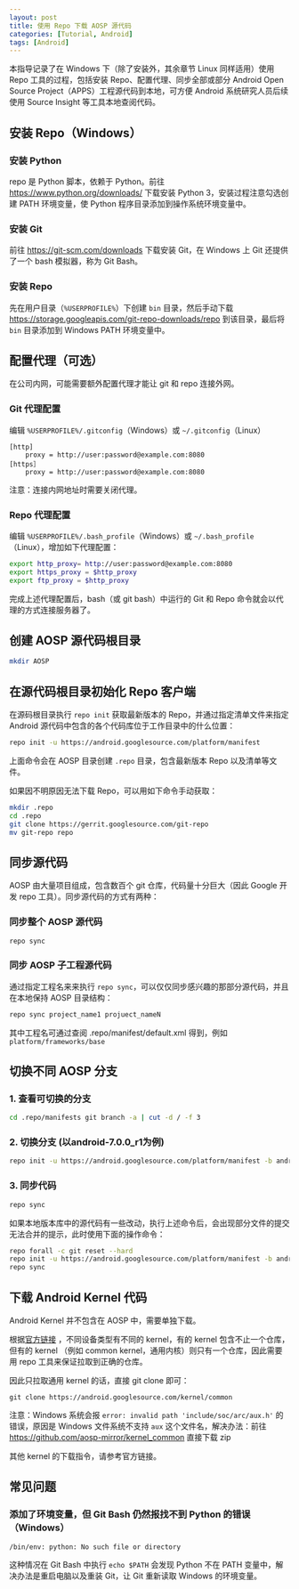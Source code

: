 ```yaml
---
layout: post
title: 使用 Repo 下载 AOSP 源代码
categories: [Tutorial, Android]
tags: [Android]
---
```


本指导记录了在 Windows 下（除了安装外，其余章节 Linux 同样适用）使用 Repo 工具的过程，包括安装 Repo、配置代理、同步全部或部分 Android Open Source Project（APPS）工程源代码到本地，可方便 Android 系统研究人员后续使用 Source Insight 等工具本地查阅代码。

## 安装 Repo（Windows）

### 安装 Python

repo 是 Python 脚本，依赖于 Python。前往 https://www.python.org/downloads/ 下载安装 Python 3，安装过程注意勾选创建 PATH 环境变量，使 Python 程序目录添加到操作系统环境变量中。
 
### 安装 Git
 
前往 https://git-scm.com/downloads 下载安装 Git，在 Windows 上 Git 还提供了一个 bash 模拟器，称为 Git Bash。

### 安装 Repo

先在用户目录（`%USERPROFILE%`）下创建  `bin` 目录，然后手动下载  https://storage.googleapis.com/git-repo-downloads/repo 到该目录，最后将 `bin` 目录添加到 Windows PATH 环境变量中。

## 配置代理（可选）

在公司内网，可能需要额外配置代理才能让 git 和 repo 连接外网。

### Git 代理配置

编辑 `%USERPROFILE%/.gitconfig`（Windows）或 `~/.gitconfig`（Linux）

```
[http]
    proxy = http://user:password@example.com:8080
[https］
    proxy = http://user:password@example.com:8080
```

注意：连接内网地址时需要关闭代理。

### Repo 代理配置

编辑 `%USERPROFILE%/.bash_profile`（Windows）或 `~/.bash_profile`（Linux），增加如下代理配置：

```sh
export http_proxy= http://user:password@example.com:8080
export https_proxy = $http_proxy
export ftp_proxy = $http_proxy
```

完成上述代理配置后，bash（或 git bash）中运行的 Git 和 Repo 命令就会以代理的方式连接服务器了。

## 创建 AOSP 源代码根目录

```sh
mkdir AOSP
```

## 在源代码根目录初始化 Repo 客户端

在源码根目录执行 `repo init` 获取最新版本的 Repo，并通过指定清单文件来指定 Android 源代码中包含的各个代码库位于工作目录中的什么位置：

```sh
repo init -u https://android.googlesource.com/platform/manifest
```

上面命令会在 AOSP 目录创建 `.repo` 目录，包含最新版本 Repo 以及清单等文件。

如果因不明原因无法下载 Repo，可以用如下命令手动获取：

```sh
mkdir .repo
cd .repo
git clone https://gerrit.googlesource.com/git-repo
mv git-repo repo
```

## 同步源代码

AOSP 由大量项目组成，包含数百个 git 仓库，代码量十分巨大（因此 Google 开发 repo 工具）。同步源代码的方式有两种：

### 同步整个 AOSP 源代码

```sh
repo sync
```

### 同步 AOSP 子工程源代码

通过指定工程名来来执行 `repo sync`，可以仅仅同步感兴趣的那部分源代码，并且在本地保持 AOSP 目录结构：

```sh
repo sync project_name1 projuect_nameN
```

其中工程名可通过查阅 .repo/manifest/default.xml 得到，例如 `platform/frameworks/base`

## 切换不同 AOSP 分支

### 1. 查看可切换的分支

```sh
cd .repo/manifests git branch -a | cut -d / -f 3
```
### 2. 切换分支 (以android-7.0.0_r1为例)  

```sh
repo init -u https://android.googlesource.com/platform/manifest -b android-7.0.0_r1
```

### 3. 同步代码 

```sh
repo sync
```

如果本地版本库中的源代码有一些改动，执行上述命令后，会出现部分文件的提交无法合并的提示，此时使用下面的操作命令：

```sh
repo forall -c git reset --hard
repo init -u https://android.googlesource.com/platform/manifest -b android-7.0.0_r1
repo sync
```

## 下载 Android Kernel 代码

Android Kernel 并不包含在 AOSP 中，需要单独下载。

根据[官方链接](https://source.android.com/setup/build/building-kernels#downloading) ，不同设备类型有不同的 kernel，有的 kernel 包含不止一个仓库，但有的 kernel （例如 common kernel，通用内核）则只有一个仓库，因此需要用 repo 工具来保证拉取到正确的仓库。

因此只拉取通用 kernel 的话，直接 git clone 即可：

```
git clone https://android.googlesource.com/kernel/common
```

注意：Windows 系统会报 `error: invalid path 'include/soc/arc/aux.h'` 的错误，原因是 Windows 文件系统不支持 `aux` 这个文件名，解决办法：前往 https://github.com/aosp-mirror/kernel_common 直接下载 zip

其他 kernel 的下载指令，请参考官方链接。

## 常见问题

### 添加了环境变量，但 Git Bash 仍然报找不到 Python 的错误（Windows）

```
/bin/env: python: No such file or directory
```

这种情况在 Git Bash 中执行 `echo $PATH` 会发现 Python 不在 PATH 变量中，解决办法是重启电脑以及重装 Git，让 Git 重新读取 Windows 的环境变量。
